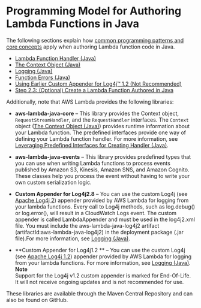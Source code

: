 # Programming Model for Authoring Lambda Functions in Java<a name="java-programming-model"></a>

The following sections explain how [common programming patterns and core concepts](http://docs.aws.amazon.com/lambda/latest/dg/programming-model-v2.html) apply when authoring Lambda function code in Java\.


+ [Lambda Function Handler \(Java\)](java-programming-model-handler-types.md)
+ [The Context Object \(Java\)](java-context-object.md)
+ [Logging \(Java\)](java-logging.md)
+ [Function Errors \(Java\)](java-exceptions.md)
+ [Using Earlier Custom Appender for Log4j™ 1\.2 \(Not Recommended\)](java-logging-log4j1.md)
+ [Step 2\.3: \(Optional\) Create a Lambda Function Authored in Java](get-started-step4-optional.md)

Additionally, note that AWS Lambda provides the following libraries:

+ **aws\-lambda\-java\-core** – This library provides the Context object, `RequestStreamHandler`, and the `RequestHandler` interfaces\. The `Context` object \([The Context Object \(Java\)](java-context-object.md)\) provides runtime information about your Lambda function\. The predefined interfaces provide one way of defining your Lambda function handler\. For more information, see [Leveraging Predefined Interfaces for Creating Handler \(Java\)](java-handler-using-predefined-interfaces.md)\.

+ **aws\-lambda\-java\-events** – This library provides predefined types that you can use when writing Lambda functions to process events published by Amazon S3, Kinesis, Amazon SNS, and Amazon Cognito\. These classes help you process the event without having to write your own custom serialization logic\.

+ **Custom Appender for Log4j2\.8** – You can use the custom Log4j \(see [Apache Log4j 2](http://logging.apache.org/log4j/2.x/index.html)\) appender provided by AWS Lambda for logging from your lambda functions\. Every call to Log4j methods, such as log\.debug\(\) or log\.error\(\), will result in a CloudWatch Logs event\. The custom appender is called LambdaAppender and must be used in the log4j2\.xml file\. You must include the aws\-lambda\-java\-log4j2 artifact \(artifactId:aws\-lambda\-java\-log4j2\) in the deployment package \(\.jar file\)\.For more information, see [Logging \(Java\)](java-logging.md)\.

+ **Custom Appender for Log4j1\.2 ** – You can use the custom Log4j \(see [Apache Log4j 1\.2](http://logging.apache.org/log4j/1.2index.html)\) appender provided by AWS Lambda for logging from your lambda functions\. For more information, see [Logging \(Java\)](java-logging.md)\.
**Note**  
Support for the Log4j v1\.2 custom appender is marked for End\-Of\-Life\. It will not receive ongoing updates and is not recommended for use\.

 These libraries are available through the Maven Central Repository and can also be found on GitHub\.